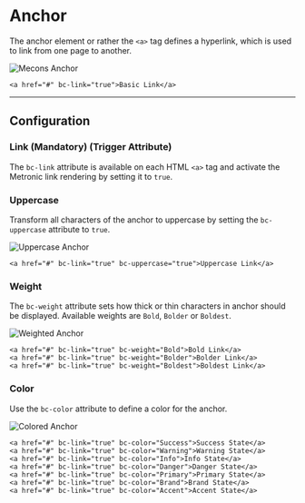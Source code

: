 # Anchor

The anchor element or rather the `<a>` tag defines a hyperlink, which is used to link from one page to another.

![Mecons Anchor](/images/anchor_01.png)

```markup
<a href="#" bc-link="true">Basic Link</a>
```

---

## Configuration

### Link (Mandatory) (Trigger Attribute)

The `bc-link` attribute is available on each HTML `<a>` tag and activate the Metronic link rendering by setting it to `true`.

### Uppercase

Transform all characters of the anchor to uppercase by setting the `bc-uppercase` attribute to `true`.

![Uppercase Anchor](/images/anchor_02.png)

```markup
<a href="#" bc-link="true" bc-uppercase="true">Uppercase Link</a>
```

### Weight

The `bc-weight` attribute sets how thick or thin characters in anchor should be displayed. Available weights are `Bold`, `Bolder` or `Boldest`.

![Weighted Anchor](/images/anchor_03.png)

```markup
<a href="#" bc-link="true" bc-weight="Bold">Bold Link</a>
<a href="#" bc-link="true" bc-weight="Bolder">Bolder Link</a>
<a href="#" bc-link="true" bc-weight="Boldest">Boldest Link</a>
```

### Color

Use the `bc-color` attribute to define a color for the anchor.

![Colored Anchor](/images/anchor_04.png)

```markup
<a href="#" bc-link="true" bc-color="Success">Success State</a>
<a href="#" bc-link="true" bc-color="Warning">Warning State</a>
<a href="#" bc-link="true" bc-color="Info">Info State</a>
<a href="#" bc-link="true" bc-color="Danger">Danger State</a>
<a href="#" bc-link="true" bc-color="Primary">Primary State</a>
<a href="#" bc-link="true" bc-color="Brand">Brand State</a>
<a href="#" bc-link="true" bc-color="Accent">Accent State</a>
```